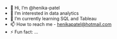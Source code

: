 - 👋 Hi, I’m @henika-patel
- 👀 I’m interested in data analytics 
- 🌱 I’m currently learning SQL and Tableau 
- 📫 How to reach me - henikapatel@hotmail.com 
- ⚡ Fun fact: ...

<!---
henika-patel/henika-patel is a ✨ special ✨ repository because its `README.md` (this file) appears on your GitHub profile.
You can click the Preview link to take a look at your changes.
--->
